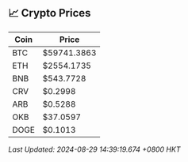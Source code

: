 ## 📈 Crypto Prices

| Coin | Price |
| ---- | ----- |
| BTC | $59741.3863 |
| ETH | $2554.1735 |
| BNB | $543.7728 |
| CRV | $0.2998 |
| ARB | $0.5288 |
| OKB | $37.0597 |
| DOGE | $0.1013 |

_Last Updated: 2024-08-29 14:39:19.674 +0800 HKT_